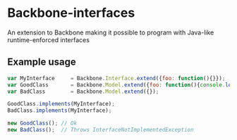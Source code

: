 Backbone-interfaces
===================

An extension to Backbone making it possible to program with Java-like runtime-enforced interfaces

Example usage
---

```javascript
var MyInterface     = Backbone.Interface.extend({foo: function(){}});
var GoodClass       = Backbone.Model.extend({foo: function(){console.log("foo");} });
var BadClass        = Backbone.Model.extend({});

GoodClass.implements(MyInterface);
BadClass.implements(MyInterface);

new GoodClass(); // Ok
new BadClass();  // Throws InterfaceNotImplementedException
```
